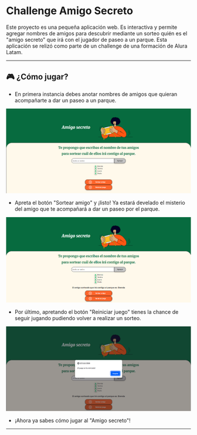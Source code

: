 <h1>Challenge Amigo Secreto</h1>

Este proyecto es una pequeña aplicación web. Es interactiva y permite agregar nombres de amigos para descubrir mediante un sorteo quién es el "amigo secreto" que irá con el jugador de paseo a un parque. Esta aplicación se relizó como parte de un challenge de una formación de Alura Latam.

___

<h2>🎮 ¿Cómo jugar?</h2>

* En primera instancia debes anotar nombres de amigos que quieran acompañarte a dar un paseo a un parque.

![Ejemplo de amigos/as a sortear](./assets/img/ejemplo_amigos.png)

* Apreta el botón "Sortear amigo" y ¡listo! Ya estará develado el misterio del amigo que te acompañará a dar un paseo por el parque.

![Ejemplo de amigos/as a sortear](./assets/img/ejemplo_sorteoamigo.png)

* Por último, apretando el botón "Reiniciar juego" tienes la chance de seguir jugando pudiendo volver a realizar un sorteo.

![Ejemplo de amigos/as a sortear](./assets/img/ejemplo_reanudarjuego.png)

* ¡Ahora ya sabes cómo jugar al "Amigo secreto"! 

___
